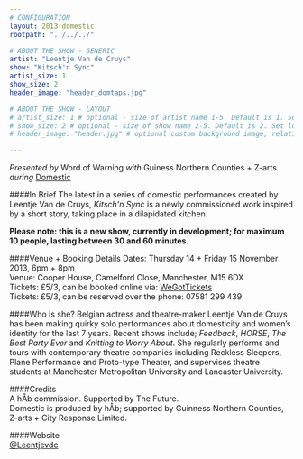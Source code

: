 ```yaml
---
# CONFIGURATION
layout: 2013-domestic
rootpath: "../../../"

# ABOUT THE SHOW - GENERIC
artist: "Leentje Van de Cruys"
show: "Kitsch'n Sync"
artist_size: 1
show_size: 2
header_image: "header_domtaps.jpg"

# ABOUT THE SHOW - LAYOUT
# artist_size: 1 # optional - size of artist name 1-5. Default is 1. Set longer names to lower values
# show_size: 2 # optional - size of show name 2-5. Default is 2. Set longer names to lower values
# header_image: "header.jpg" # optional custom background image, relative to current page

---
```

*Presented by* Word of Warning *with* Guiness Northern Counties + Z-arts       
*during* [Domestic](/current/2013-domestic/index.html)        

####In Brief
The latest in a series of domestic performances created by Leentje Van de Cruys, *Kitsch'n Sync* is a newly commissioned work inspired by a short story, taking place in a dilapidated kitchen.    

**Please note: this is a new show, currently in development; for maximum 10 people, lasting between 30 and 60 minutes.**
         
####Venue + Booking Details
Dates: Thursday 14 + Friday 15 November 2013, 6pm + 8pm         
Venue: Cooper House, Camelford Close, Manchester, M15 6DX   
Tickets: £5/3, can be booked online via: [WeGotTickets](http://www.wegottickets.com/wordofwarning)     
Tickets: £5/3, can be reserved over the phone: 07581 299 439       

####Who is she?
Belgian actress and theatre-maker Leentje Van de Cruys has been making quirky solo performances about domesticity and women’s identity for the last 7 years. Recent shows include; *Feedback*, *HORSE*, *The Best Party Ever* and *Knitting to Worry About*. She regularly performs and tours with contemporary theatre companies including Reckless Sleepers, Plane Performance and Proto-type Theater, and supervises theatre students at Manchester Metropolitan University and Lancaster University.        

####Credits        
A hÅb commission.  Supported by The Future.    
Domestic is produced by hÅb; supported by Guinness Northern Counties, Z-arts + City Response Limited.        
         
####Website        
[@Leentjevdc](http://twitter.com/Leentjevdc)
